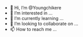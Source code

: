 - 👋 Hi, I’m @Youngchikere
- 👀 I’m interested in ...
- 🌱 I’m currently learning ...
- 💞️ I’m looking to collaborate on ...
- 📫 How to reach me ...

<!---
Youngchikere/Youngchikere is a ✨ special ✨ repository because its `README.md` (this file) appears on your GitHub profile.
You can click the Preview link to take a look at your changes.
--->
